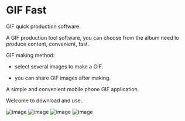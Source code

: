GIF Fast
===============

GIF quick production software.

A GIF production tool software, you can choose from the album need to produce content, convenient, fast.

GIF making method:

- select several images to make a GIF.

- you can share GIF images after making.


A simple and convenient mobile phone GIF application.

Welcome to download and use.

<!--![alt tag](https://raw.githubusercontent.com/remirobert/gif-creator-ios/master/gif-creator/Resources/1080x1920.mp4)-->
![image](https://github.com/ntgod/gif-creator-ios-master/blob/master/gif-creator/Resources/giffast1.png)
![image](https://github.com/ntgod/gif-creator-ios-master/blob/master/gif-creator/Resources/giffast2.png)
![image](https://github.com/ntgod/gif-creator-ios-master/blob/master/gif-creator/Resources/giffast3.png)
![image](https://github.com/ntgod/gif-creator-ios-master/blob/master/gif-creator/Resources/giffast4.png)
